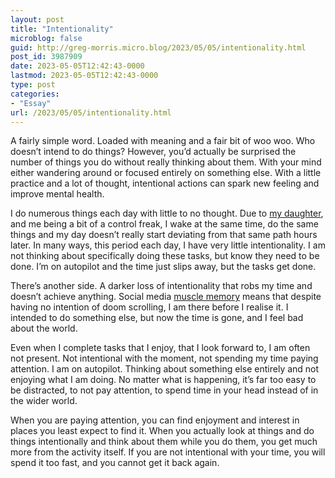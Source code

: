```yaml
---
layout: post
title: "Intentionality"
microblog: false
guid: http://greg-morris.micro.blog/2023/05/05/intentionality.html
post_id: 3987909
date: 2023-05-05T12:42:43-0000
lastmod: 2023-05-05T12:42:43-0000
type: post
categories:
- "Essay"
url: /2023/05/05/intentionality.html
---
```

A fairly simple word. Loaded with meaning and a fair bit of woo woo. Who doesn’t intend to do things? However, you’d actually be surprised the number of things you do without really thinking about them. With your mind either wandering around or focused entirely on something else. With a little practice and a lot of thought, intentional actions can spark new feeling and improve mental health. 

I do numerous things each day with little to no thought. Due to [my daughter](/2022/08/30/the-world-is.html), and me being a bit of a control freak, I wake at the same time, do the same things and my day doesn’t really start deviating from that same path hours later. In many ways, this period each day, I have very little intentionality. I am not thinking about specifically doing these tasks, but know they need to be done. I’m on autopilot and the time just slips away, but the tasks get done.

There’s another side. A darker loss of intentionality that robs my time and doesn’t achieve anything. Social media [muscle memory](/2021/02/05/twitter-muscle-memory.html) means that despite having no intention of doom scrolling, I am there before I realise it. I intended to do something else, but now the time is gone, and I feel bad about the world.

Even when I complete tasks that I enjoy, that I look forward to, I am often not present. Not intentional with the moment, not spending my time paying attention. I am on autopilot. Thinking about something else entirely and not enjoying what I am doing. No matter what is happening, it’s far too easy to be distracted, to not pay attention, to spend time in your head instead of in the wider world.

When you are paying attention, you can find enjoyment and interest in places you least expect to find it. When you actually look at things and do things intentionally and think about them while you do them, you get much more from the activity itself. If you are not intentional with your time, you will spend it too fast, and you cannot get it back again.
